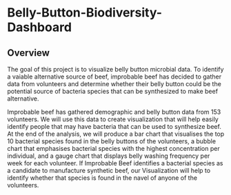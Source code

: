 # Belly-Button-Biodiversity-Dashboard
## Overview
The goal of this project is to visualize belly button microbial data. To identify a vaiable alternative source of beef, improbable beef has decided to gather data from volunteers and determine whether their belly button could be the potential source of bacteria species that can be synthesized to make beef alternative. 

Improbable beef has gathered demographic and belly button data from 153 volunteers. We will use this data to create visualization that will help easily identify people that may have bacteria that can be used to synthesize beef. At the end of the analysis, we will produce a bar chart that visualises the top 10 bacterial species found in the belly buttons of the volunteers, a bubble chart that emphasises bacterial species with the highest concentration per individual, and a gauge chart that displays belly washing frequency per week for each volunteer. If Improbable Beef identifies a bacterial species as a candidate to manufacture synthetic beef, our Visualization will help to identify whether that species is found in the navel of anyone of the volunteers.
